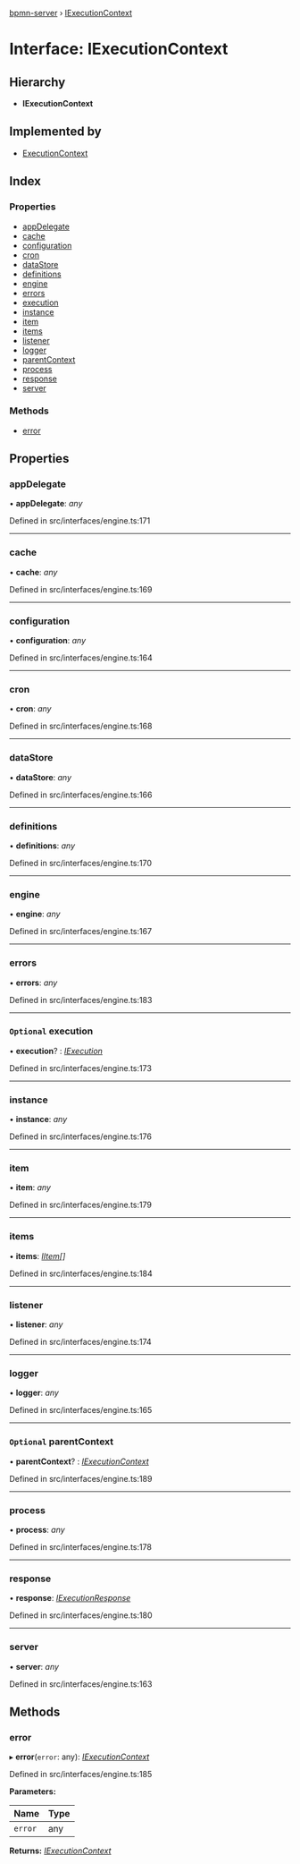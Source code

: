 [bpmn-server](../README.md) › [IExecutionContext](iexecutioncontext.md)

# Interface: IExecutionContext

## Hierarchy

* **IExecutionContext**

## Implemented by

* [ExecutionContext](../classes/executioncontext.md)

## Index

### Properties

* [appDelegate](iexecutioncontext.md#appdelegate)
* [cache](iexecutioncontext.md#cache)
* [configuration](iexecutioncontext.md#configuration)
* [cron](iexecutioncontext.md#cron)
* [dataStore](iexecutioncontext.md#datastore)
* [definitions](iexecutioncontext.md#definitions)
* [engine](iexecutioncontext.md#engine)
* [errors](iexecutioncontext.md#errors)
* [execution](iexecutioncontext.md#optional-execution)
* [instance](iexecutioncontext.md#instance)
* [item](iexecutioncontext.md#item)
* [items](iexecutioncontext.md#items)
* [listener](iexecutioncontext.md#listener)
* [logger](iexecutioncontext.md#logger)
* [parentContext](iexecutioncontext.md#optional-parentcontext)
* [process](iexecutioncontext.md#process)
* [response](iexecutioncontext.md#response)
* [server](iexecutioncontext.md#server)

### Methods

* [error](iexecutioncontext.md#error)

## Properties

###  appDelegate

• **appDelegate**: *any*

Defined in src/interfaces/engine.ts:171

___

###  cache

• **cache**: *any*

Defined in src/interfaces/engine.ts:169

___

###  configuration

• **configuration**: *any*

Defined in src/interfaces/engine.ts:164

___

###  cron

• **cron**: *any*

Defined in src/interfaces/engine.ts:168

___

###  dataStore

• **dataStore**: *any*

Defined in src/interfaces/engine.ts:166

___

###  definitions

• **definitions**: *any*

Defined in src/interfaces/engine.ts:170

___

###  engine

• **engine**: *any*

Defined in src/interfaces/engine.ts:167

___

###  errors

• **errors**: *any*

Defined in src/interfaces/engine.ts:183

___

### `Optional` execution

• **execution**? : *[IExecution](iexecution.md)*

Defined in src/interfaces/engine.ts:173

___

###  instance

• **instance**: *any*

Defined in src/interfaces/engine.ts:176

___

###  item

• **item**: *any*

Defined in src/interfaces/engine.ts:179

___

###  items

• **items**: *[IItem](iitem.md)[]*

Defined in src/interfaces/engine.ts:184

___

###  listener

• **listener**: *any*

Defined in src/interfaces/engine.ts:174

___

###  logger

• **logger**: *any*

Defined in src/interfaces/engine.ts:165

___

### `Optional` parentContext

• **parentContext**? : *[IExecutionContext](iexecutioncontext.md)*

Defined in src/interfaces/engine.ts:189

___

###  process

• **process**: *any*

Defined in src/interfaces/engine.ts:178

___

###  response

• **response**: *[IExecutionResponse](iexecutionresponse.md)*

Defined in src/interfaces/engine.ts:180

___

###  server

• **server**: *any*

Defined in src/interfaces/engine.ts:163

## Methods

###  error

▸ **error**(`error`: any): *[IExecutionContext](iexecutioncontext.md)*

Defined in src/interfaces/engine.ts:185

**Parameters:**

Name | Type |
------ | ------ |
`error` | any |

**Returns:** *[IExecutionContext](iexecutioncontext.md)*
